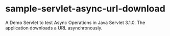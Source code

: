 # sample-servlet-async-url-download
A Demo Servlet to test Async Operations in Java Servlet 3.1.0. The application downloads a URL asynchronously. 
